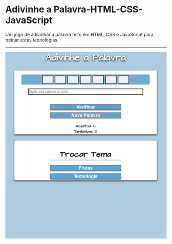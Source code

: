 # Adivinhe a Palavra-HTML-CSS-JavaScript

Um jogo de adivinhar a palavra feito em HTML, CSS e JavaScript para treinar estas tecnologias
***
![preview](preview.png)
